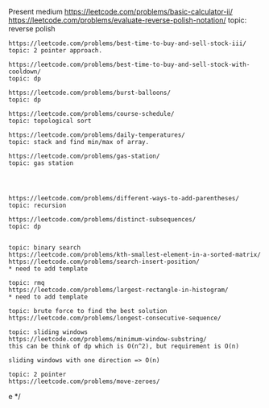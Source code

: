 Present
medium
    https://leetcode.com/problems/basic-calculator-ii/
    https://leetcode.com/problems/evaluate-reverse-polish-notation/
    topic: reverse polish 

    https://leetcode.com/problems/best-time-to-buy-and-sell-stock-iii/
    topic: 2 pointer approach.

    https://leetcode.com/problems/best-time-to-buy-and-sell-stock-with-cooldown/
    topic: dp

    https://leetcode.com/problems/burst-balloons/
    topic: dp

    https://leetcode.com/problems/course-schedule/
    topic: topological sort

    https://leetcode.com/problems/daily-temperatures/
    topic: stack and find min/max of array.

    https://leetcode.com/problems/gas-station/
    topic: gas station




    https://leetcode.com/problems/different-ways-to-add-parentheses/
    topic: recursion

    https://leetcode.com/problems/distinct-subsequences/
    topic: dp


    topic: binary search
    https://leetcode.com/problems/kth-smallest-element-in-a-sorted-matrix/
    https://leetcode.com/problems/search-insert-position/
    * need to add template

    topic: rmq
    https://leetcode.com/problems/largest-rectangle-in-histogram/
    * need to add template

    topic: brute force to find the best solution
    https://leetcode.com/problems/longest-consecutive-sequence/
    
    topic: sliding windows
    https://leetcode.com/problems/minimum-window-substring/
    this can be think of dp which is O(n^2), but requirement is O(n)

    sliding windows with one direction => O(n)

    topic: 2 pointer
    https://leetcode.com/problems/move-zeroes/
e
 */